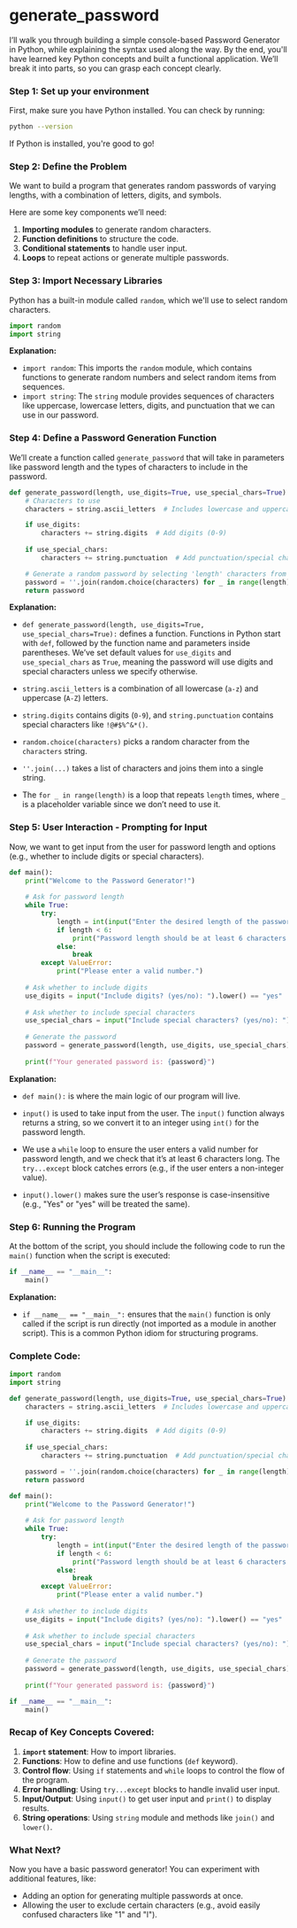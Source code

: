 # generate_password

I’ll walk you through building a simple console-based Password Generator in Python, while explaining the syntax used along the way. By the end, you'll have learned key Python concepts and built a functional application. We’ll break it into parts, so you can grasp each concept clearly.

### Step 1: Set up your environment
First, make sure you have Python installed. You can check by running:

```bash
python --version
```

If Python is installed, you're good to go!

### Step 2: Define the Problem
We want to build a program that generates random passwords of varying lengths, with a combination of letters, digits, and symbols.

Here are some key components we’ll need:
1. **Importing modules** to generate random characters.
2. **Function definitions** to structure the code.
3. **Conditional statements** to handle user input.
4. **Loops** to repeat actions or generate multiple passwords.

### Step 3: Import Necessary Libraries
Python has a built-in module called `random`, which we'll use to select random characters.

```python
import random
import string
```

**Explanation:**
- `import random`: This imports the `random` module, which contains functions to generate random numbers and select random items from sequences.
- `import string`: The `string` module provides sequences of characters like uppercase, lowercase letters, digits, and punctuation that we can use in our password.

### Step 4: Define a Password Generation Function

We’ll create a function called `generate_password` that will take in parameters like password length and the types of characters to include in the password.

```python
def generate_password(length, use_digits=True, use_special_chars=True):
    # Characters to use
    characters = string.ascii_letters  # Includes lowercase and uppercase letters

    if use_digits:
        characters += string.digits  # Add digits (0-9)
    
    if use_special_chars:
        characters += string.punctuation  # Add punctuation/special characters

    # Generate a random password by selecting 'length' characters from the pool
    password = ''.join(random.choice(characters) for _ in range(length))
    return password
```

**Explanation:**
- `def generate_password(length, use_digits=True, use_special_chars=True):` defines a function. Functions in Python start with `def`, followed by the function name and parameters inside parentheses. We’ve set default values for `use_digits` and `use_special_chars` as `True`, meaning the password will use digits and special characters unless we specify otherwise.
  
- `string.ascii_letters` is a combination of all lowercase (`a-z`) and uppercase (`A-Z`) letters.

- `string.digits` contains digits (`0-9`), and `string.punctuation` contains special characters like `!@#$%^&*()`.

- `random.choice(characters)` picks a random character from the `characters` string.

- `''.join(...)` takes a list of characters and joins them into a single string.

- The `for _ in range(length)` is a loop that repeats `length` times, where `_` is a placeholder variable since we don’t need to use it.

### Step 5: User Interaction - Prompting for Input

Now, we want to get input from the user for password length and options (e.g., whether to include digits or special characters).

```python
def main():
    print("Welcome to the Password Generator!")
    
    # Ask for password length
    while True:
        try:
            length = int(input("Enter the desired length of the password: "))
            if length < 6:
                print("Password length should be at least 6 characters. Try again.")
            else:
                break
        except ValueError:
            print("Please enter a valid number.")
    
    # Ask whether to include digits
    use_digits = input("Include digits? (yes/no): ").lower() == "yes"
    
    # Ask whether to include special characters
    use_special_chars = input("Include special characters? (yes/no): ").lower() == "yes"
    
    # Generate the password
    password = generate_password(length, use_digits, use_special_chars)
    
    print(f"Your generated password is: {password}")
```

**Explanation:**
- `def main():` is where the main logic of our program will live.
  
- `input()` is used to take input from the user. The `input()` function always returns a string, so we convert it to an integer using `int()` for the password length.

- We use a `while` loop to ensure the user enters a valid number for password length, and we check that it’s at least 6 characters long. The `try...except` block catches errors (e.g., if the user enters a non-integer value).

- `input().lower()` makes sure the user’s response is case-insensitive (e.g., "Yes" or "yes" will be treated the same).

### Step 6: Running the Program

At the bottom of the script, you should include the following code to run the `main()` function when the script is executed:

```python
if __name__ == "__main__":
    main()
```

**Explanation:**
- `if __name__ == "__main__":` ensures that the `main()` function is only called if the script is run directly (not imported as a module in another script). This is a common Python idiom for structuring programs.

### Complete Code:

```python
import random
import string

def generate_password(length, use_digits=True, use_special_chars=True):
    characters = string.ascii_letters  # Includes lowercase and uppercase letters

    if use_digits:
        characters += string.digits  # Add digits (0-9)
    
    if use_special_chars:
        characters += string.punctuation  # Add punctuation/special characters

    password = ''.join(random.choice(characters) for _ in range(length))
    return password

def main():
    print("Welcome to the Password Generator!")
    
    # Ask for password length
    while True:
        try:
            length = int(input("Enter the desired length of the password: "))
            if length < 6:
                print("Password length should be at least 6 characters. Try again.")
            else:
                break
        except ValueError:
            print("Please enter a valid number.")
    
    # Ask whether to include digits
    use_digits = input("Include digits? (yes/no): ").lower() == "yes"
    
    # Ask whether to include special characters
    use_special_chars = input("Include special characters? (yes/no): ").lower() == "yes"
    
    # Generate the password
    password = generate_password(length, use_digits, use_special_chars)
    
    print(f"Your generated password is: {password}")

if __name__ == "__main__":
    main()
```

### Recap of Key Concepts Covered:
1. **`import` statement**: How to import libraries.
2. **Functions**: How to define and use functions (`def` keyword).
3. **Control flow**: Using `if` statements and `while` loops to control the flow of the program.
4. **Error handling**: Using `try...except` blocks to handle invalid user input.
5. **Input/Output**: Using `input()` to get user input and `print()` to display results.
6. **String operations**: Using `string` module and methods like `join()` and `lower()`.

### What Next?
Now you have a basic password generator! You can experiment with additional features, like:
- Adding an option for generating multiple passwords at once.
- Allowing the user to exclude certain characters (e.g., avoid easily confused characters like "1" and "l").
